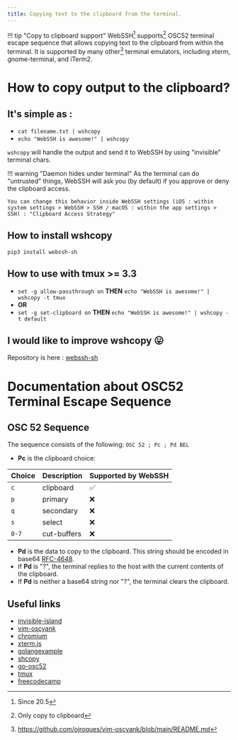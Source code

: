 ```yaml
---
title: Copying text to the clipboard from the terminal.
---
```


!!! tip "Copy to clipboard support"
    WebSSH[^1] supports[^2] OSC52 terminal escape sequence that allows copying text to the clipboard from within the terminal. It is supported by many other[^3] terminal emulators, including xterm, gnome-terminal, and iTerm2.

# How to copy output to the clipboard?
## It's simple as : 
* `cat filename.txt | wshcopy`
* `echo "WebSSH is awesome!" | wshcopy`

`wshcopy` will handle the output and send it to WebSSH by using "invisible" terminal chars.

!!! warning "Daemon hides under terminal"
    As the terminal can do "untrusted" things, WebSSH will ask you (by default) if you approve or deny the clipboard access.

    You can change this behavior inside WebSSH settings (iOS : within system settings > WebSSH > SSH / macOS : within the app settings > SSH) : "Clipboard Access Strategy"

## How to install wshcopy
`pip3 install webssh-sh`

## How to use with tmux >= 3.3
* `set -g allow-passthrough on` **THEN** `echo "WebSSH is awesome!" | wshcopy -t tmux`
* **OR**
* `set -g set-clipboard on` **THEN** `echo "WebSSH is awesome!" | wshcopy -t default`

## I would like to improve wshcopy :stuck_out_tongue:
Repository is here : [webssh-sh](https://github.com/isontheline/webssh.sh)

# Documentation about OSC52 Terminal Escape Sequence
## OSC 52 Sequence
The sequence consists of the following:
`OSC 52 ; Pc ; Pd BEL`

* **Pc** is the clipboard choice:

| Choice | Description | Supported by WebSSH |
| --- | --- | --- |
| `c` | clipboard | :white_check_mark: |
| `p` | primary | :x: |
| `q` | secondary | :x: |
| `s` | select | :x: |
| `0-7` | cut-buffers | :x: |

* **Pd** is the data to copy to the clipboard. This string should be encoded in base64 [RFC-4648](https://www.rfc-editor.org/rfc/rfc4648.html).
* If **Pd** is "?", the terminal replies to the host with the current contents of the clipboard.
* If **Pd** is neither a base64 string nor "?", the terminal clears the clipboard.

## Useful links
* [invisible-island](https://invisible-island.net/xterm/ctlseqs/ctlseqs.html#h3-Operating-System-Commands)
* [vim-oscyank](https://github.com/ojroques/vim-oscyank/blob/main/README.md)
* [chromium](https://chromium.googlesource.com/apps/libapps/+/a5fb83c190aa9d74f4a9bca233dac6be2664e9e9/hterm/doc/ControlSequences.md#osc)
* [xterm.js](https://github.com/xtermjs/xterm.js/issues/3260)
* [golangexample](https://golangexample.com/copy-text-to-the-system-clipboard-from-anywhere-using-the-ansi-osc52-sequence/)
* [shcopy](https://github.com/aymanbagabas/shcopy/blob/master/main.go)
* [go-osc52](https://github.com/aymanbagabas/go-osc52/blob/master/osc52.go)
* [tmux](https://github.com/tmux/tmux/wiki/Clipboard)
* [freecodecamp](https://www.freecodecamp.org/news/tmux-in-practice-integration-with-system-clipboard-bcd72c62ff7b/)

[^1]: Since 20.5
[^2]: Only copy to clipboard
[^3]: https://github.com/ojroques/vim-oscyank/blob/main/README.md